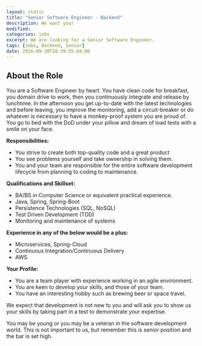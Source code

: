 ```yaml
---
layout: static
title: "Senior Software Engineer - Backend"
description: We want you!
modified:
categories: jobs
excerpt: We are looking for a Senior Software Engineer.
tags: [Jobs, Backend, Senior]
date: 2016-09-30T10:39:55-04:00
---
```

## About the Role
You are a Software Engineer by heart. You have clean code for breakfast, you domain drive to work, then you continuously integrate and release by lunchtime. In the afternoon you get up-to-date with the latest technologies and before leaving, you improve the monitoring, add a circuit-breaker or do whatever is necessary to have a monkey-proof system you are proud of. You go to bed with the DoD under your pillow and dream of load tests with a smile on your face.

**Responsibilities:**

* You strive to create both top-quality code and a great product
* You see problems yourself and take ownership in solving them.
* You and your team are responsible for the entire software development lifecycle from planning to coding to maintenance.

**Qualifications and Skillset:**

* BA/BS in Computer Science or equivalent practical experience.
* Java, Spring, Spring-Boot
* Persistence Technologies (SQL, NoSQL)
* Test Driven Development (TDD)
* Monitoring and maintenance of systems

**Experience in any of the below would be a plus:**

* Microservices, Spring-Cloud
* Continuous Integration/Continuous Delivery
* AWS

**Your Profile:**

* You are a team player with experience working in an agile environment.
* You are keen to develop your skills, and those of your team.
* You have an interesting hobby such as brewing beer or space travel.


We expect that development is not new to you and will ask you to show us your skills by taking part in a test to demonstrate your expertise. 
 
You may be young or you may be a veteran in the software development world. This is not important to us, but remember this is senior position and the bar is set high. 